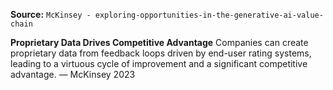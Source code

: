 **Source:** `McKinsey - exploring-opportunities-in-the-generative-ai-value-chain`

**Proprietary Data Drives Competitive Advantage**
Companies can create proprietary data from feedback loops driven by end-user rating systems, leading to a virtuous cycle of improvement and a significant competitive advantage. — McKinsey 2023
